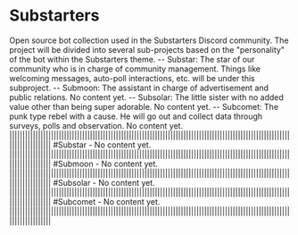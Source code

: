 # Substarters
Open source bot collection used in the Substarters Discord community.
The project will be divided into several sub-projects based on the "personality" of the bot within the Substarters theme.
  -- Substar:   The star of our community who is in charge of community management. 
                Things like welcoming messages, auto-poll interactions, etc. will be under this subproject.
  -- Submoon:   The assistant in charge of advertisement and public relations.
                No content yet.
  -- Subsolar:  The little sister with no added value other than being super adorable.
                No content yet.
  -- Subcomet:  The punk type rebel with a cause. He will go out and collect data through surveys, polls and observation.
                No content yet.
  ||||||||||||||||||||||||||||||||||||||||||||||||||||||||||||||||||||||||||||||||||||||||||||||||||||||||||||||||||||||||||||
  #Substar
    - No content yet.
  ||||||||||||||||||||||||||||||||||||||||||||||||||||||||||||||||||||||||||||||||||||||||||||||||||||||||||||||||||||||||||||
  #Submoon
    - No content yet.
  ||||||||||||||||||||||||||||||||||||||||||||||||||||||||||||||||||||||||||||||||||||||||||||||||||||||||||||||||||||||||||||
  #Subsolar
    - No content yet.
  ||||||||||||||||||||||||||||||||||||||||||||||||||||||||||||||||||||||||||||||||||||||||||||||||||||||||||||||||||||||||||||
  #Subcomet
    - No content yet.
  ||||||||||||||||||||||||||||||||||||||||||||||||||||||||||||||||||||||||||||||||||||||||||||||||||||||||||||||||||||||||||||
  
